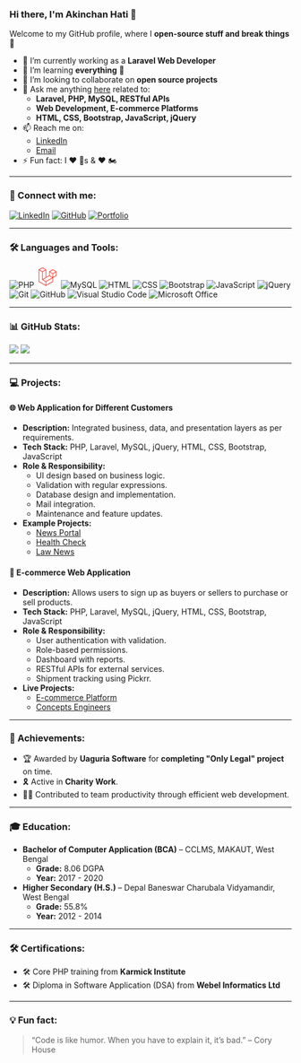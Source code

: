 ### Hi there, I'm Akinchan Hati 👋

Welcome to my GitHub profile, where I **open-source stuff and break things** 🤣

- 🔭 I’m currently working as a **Laravel Web Developer**
- 🌱 I’m learning **everything** 🤣
- 👯 I’m looking to collaborate on **open source projects**
- 💬 Ask me anything [here](https://github.com/akinchanhati/akinchanhati/issues) related to:
  - **Laravel, PHP, MySQL, RESTful APIs**
  - **Web Development, E-commerce Platforms**
  - **HTML, CSS, Bootstrap, JavaScript, jQuery**
- 📫 Reach me on:
  - [LinkedIn](https://linkedin.com/in/akinchanhati) 
  - [Email](mailto:dev.akinchanhati@gmail.com) 
- ⚡ Fun fact: I ❤️ 🐶s & ❤️ 🏍️

---

### 🚀 Connect with me:

[![LinkedIn](https://img.shields.io/badge/LinkedIn-akinchanhati-blue?style=for-the-badge&logo=linkedin)](https://linkedin.com/in/akinchanhati)
[![GitHub](https://img.shields.io/badge/GitHub-akinchanhati-lightgray?style=for-the-badge&logo=github)](https://github.com/akinchanhati)
[![Portfolio](https://img.shields.io/badge/Portfolio-akinchanhati.github.io-green?style=for-the-badge&logo=firefox)](https://akinchanhati.github.io)

---

### 🛠️ Languages and Tools:

<div>
  <img alt="PHP" src="https://cdn.jsdelivr.net/gh/devicons/devicon/icons/php/php-original.svg" width="40" height="40"/>
  <img alt="Laravel" src="https://raw.githubusercontent.com/github/explore/main/topics/laravel/laravel.png" width="40" height="40"/>
  <img alt="MySQL" src="https://cdn.jsdelivr.net/gh/devicons/devicon/icons/mysql/mysql-original.svg" width="40" height="40"/>
  <img alt="HTML" src="https://cdn.jsdelivr.net/gh/devicons/devicon/icons/html5/html5-original.svg" width="40" height="40"/>
  <img alt="CSS" src="https://cdn.jsdelivr.net/gh/devicons/devicon/icons/css3/css3-original.svg" width="40" height="40"/>
  <img alt="Bootstrap" src="https://cdn.jsdelivr.net/gh/devicons/devicon/icons/bootstrap/bootstrap-plain.svg" width="40" height="40"/>
  <img alt="JavaScript" src="https://cdn.jsdelivr.net/gh/devicons/devicon/icons/javascript/javascript-original.svg" width="40" height="40"/>
  <img alt="jQuery" src="https://cdn.jsdelivr.net/gh/devicons/devicon/icons/jquery/jquery-original.svg" width="40" height="40"/>
  <img alt="Git" src="https://cdn.jsdelivr.net/gh/devicons/devicon/icons/git/git-original.svg" width="40" height="40"/>
  <img alt="GitHub" src="https://cdn.jsdelivr.net/gh/devicons/devicon/icons/github/github-original.svg" width="40" height="40"/>
  <img alt="Visual Studio Code" src="https://cdn.jsdelivr.net/gh/devicons/devicon/icons/vscode/vscode-original.svg" width="40" height="40"/>
  <img alt="Microsoft Office" src="https://cdn.jsdelivr.net/gh/devicons/devicon/icons/windows8/windows8-original.svg" width="40" height="40"/>
</div>

---

### 📊 GitHub Stats:

<p>
  <img height="165em" src="https://github-readme-streak-stats.herokuapp.com/?user=akinchanhati&show_icons=true&hide_border=true&count_private=true&include_all_commits=true"/>  
  <img height="165em" src="https://github-readme-stats.vercel.app/api?username=akinchanhati&show_icons=true&hide_border=true&count_private=true&include_all_commits=true" />
</p>

---

### 💻 Projects:

#### 🌐 **Web Application for Different Customers**
- **Description:** Integrated business, data, and presentation layers as per requirements.
- **Tech Stack:** PHP, Laravel, MySQL, jQuery, HTML, CSS, Bootstrap, JavaScript
- **Role & Responsibility:**
  - UI design based on business logic.
  - Validation with regular expressions.
  - Database design and implementation.
  - Mail integration.
  - Maintenance and feature updates.
- **Example Projects:**  
  - [News Portal](http://bangasangbad.com)  
  - [Health Check](https://ezerx.in)  
  - [Law News](https://onlylegal.in)

#### 🛒 **E-commerce Web Application**
- **Description:** Allows users to sign up as buyers or sellers to purchase or sell products.
- **Tech Stack:** PHP, Laravel, MySQL, jQuery, HTML, CSS, Bootstrap, JavaScript
- **Role & Responsibility:**
  - User authentication with validation.
  - Role-based permissions.
  - Dashboard with reports.
  - RESTful APIs for external services.
  - Shipment tracking using Pickrr.
- **Live Projects:**  
  - [E-commerce Platform](https://hohum.in)  
  - [Concepts Engineers](http://conceptsengineers.in)

---

### 🎯 Achievements:
- 🏆 Awarded by **Uaguria Software** for **completing "Only Legal" project** on time.
- 🎗️ Active in **Charity Work**.
- 👨‍🏫 Contributed to team productivity through efficient web development.

---

### 🎓 Education:
- **Bachelor of Computer Application (BCA)** – CCLMS, MAKAUT, West Bengal  
  - **Grade:** 8.06 DGPA  
  - **Year:** 2017 - 2020
- **Higher Secondary (H.S.)** – Depal Baneswar Charubala Vidyamandir, West Bengal  
  - **Grade:** 55.8%  
  - **Year:** 2012 - 2014

---

### 🛠️ Certifications:
- 🛠️ Core PHP training from **Karmick Institute**
- 🛠️ Diploma in Software Application (DSA) from **Webel Informatics Ltd**

---

### 💡 Fun fact:
> “Code is like humor. When you have to explain it, it’s bad.” – Cory House
